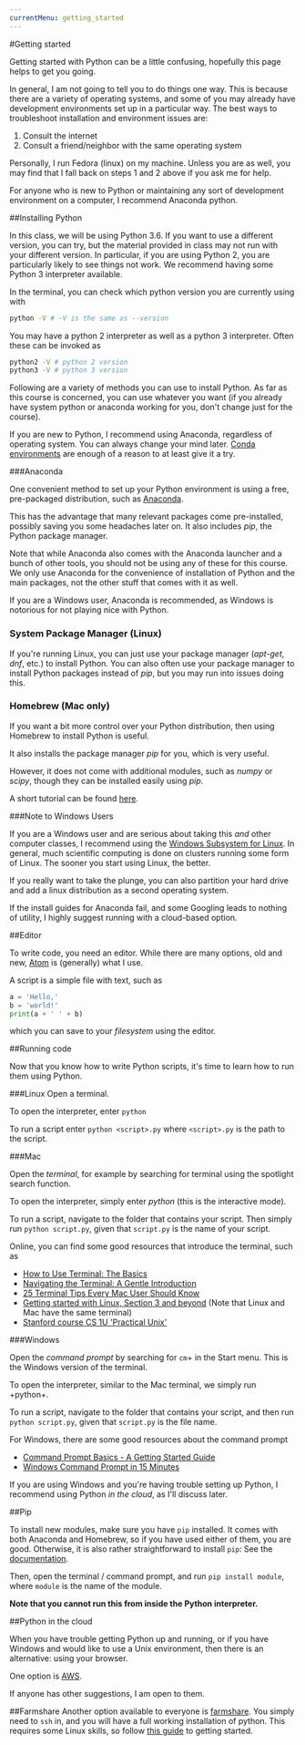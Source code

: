 ```yaml
---
currentMenu: getting_started
---
```

#Getting started

Getting started with Python can be a little confusing, hopefully this page helps to get you going.

In general, I am not going to tell you to do things one way.  This is because there are a variety of operating systems, and some of you may already have development environments set up in a particular way.  The best ways to troubleshoot installation and environment issues are:
1. Consult the internet
2. Consult a friend/neighbor with the same operating system

Personally, I run Fedora (linux) on my machine.  Unless you are as well, you may find that I fall back on steps 1 and 2 above if you ask me for help.

For anyone who is new to Python or maintaining any sort of development environment on a computer, I recommend Anaconda python.

##Installing Python

In this class, we will be using Python 3.6.  If you want to use a different version, you can try, but the material provided in class may not run with your different version.  In particular, if you are using Python 2, you are particularly likely to see things not work.  We recommend having some Python 3 interpreter available.

In the terminal, you can check which python version you are currently using with
```bash
python -V # -V is the same as --version
```
You may have a python 2 interpreter as well as a python 3 interpreter.  Often these can be invoked as
```bash
python2 -V # python 2 version
python3 -V # python 3 version
```

Following are a variety of methods you can use to install Python.  As far as this course is concerned, you can use whatever you want (if you already have system python or anaconda working for you, don't change just for the course).

If you are new to Python, I recommend using Anaconda, regardless of operating system.  You can always change your mind later.  [Conda environments](https://conda.io/docs/user-guide/tasks/manage-environments.html) are enough of a reason to at least give it a try.

###Anaconda

One convenient method to set up your Python environment is using a free, pre-packaged distribution, such as [Anaconda](https://www.anaconda.com/download/).

This has the advantage that many relevant packages come pre-installed, possibly saving you some headaches later on. It also includes *pip*, the Python package manager.

Note that while Anaconda also comes with the Anaconda launcher and a bunch of other tools, you should not be using any of these for this course.
We only use Anaconda for the convenience of installation of Python and the main packages, not the other stuff that comes with it as well.

If you are a Windows user, Anaconda is recommended, as Windows is notorious for not playing nice with Python.

### System Package Manager (Linux)

If you're running Linux, you can just use your package manager (*apt-get*, *dnf*, etc.) to install Python. You can also often use your package manager to install Python packages instead of *pip*, but you may run into issues doing this.

### Homebrew (Mac only)

If you want a bit more control over your Python distribution, then using Homebrew to install Python is useful.

It also installs the package manager *pip* for you, which is very useful.

However, it does not come with additional modules, such as *numpy* or *scipy*,
though they can be installed easily using *pip*.

A short tutorial can be found [here](http://docs.python-guide.org/en/latest/starting/install/osx/).


###Note to Windows Users

If you are a Windows user and are serious about taking this *and* other computer classes, I recommend using the [Windows Subsystem for Linux](https://docs.microsoft.com/en-us/windows/wsl/install-win10).  In general, much scientific computing is done on clusters running some form of Linux.  The sooner you start using Linux, the better.

If you really want to take the plunge, you can also partition your hard drive and add a linux distribution as a second operating system.

If the install guides for Anaconda fail, and some Googling leads to nothing of utility, I highly suggest running with a cloud-based option.

##Editor

To write code, you need an editor.
While there are many options, old and new, [Atom](https://atom.io/) is (generally) what I use.

A script is a simple file with text, such as

```python
a = 'Hello,'
b = 'world!'
print(a + ' ' + b)
```

which you can save to your *filesystem* using the editor.

##Running code

Now that you know how to write Python scripts, it's time to learn how to run them using Python.

###Linux
Open a terminal.

To open the interpreter, enter `python`

To run a script enter `python <script>.py` where `<script>.py` is the path to the script.


###Mac

Open the *terminal*, for example by searching for terminal using the spotlight search function.

To open the interpreter, simply enter *python* (this is the interactive mode).

To run a script, navigate to the folder that contains your script. Then simply run `python script.py`, given that `script.py` is the name of your script.

Online, you can find some good resources that introduce the terminal, such as
* [How to Use Terminal: The Basics](http://mac.appstorm.net/how-to/utilities-how-to/how-to-use-terminal-the-basics/)
* [Navigating the Terminal: A Gentle Introduction](http://computers.tutsplus.com/tutorials/navigating-the-terminal-a-gentle-introduction--mac-3855)
* [25 Terminal Tips Every Mac User Should Know](http://www.maclife.com/article/feature/25_terminal_tips_every_mac_user_should_know)
* [Getting started with Linux, Section 3 and beyond](http://jolts.stanford.edu/48/getting_started_with_linux) (Note that Linux and Mac have the same terminal)
* [Stanford course CS 1U 'Practical Unix'](https://practicalunix.org/)

###Windows

Open the *command prompt* by searching for `cm`+ in the Start menu.
This is the Windows version of the terminal.

To open the interpreter, similar to the Mac terminal, we simply run +python+.

To run a script, navigate to the folder that contains your script, and then run `python script.py`, given that `script.py` is the file name.

For Windows, there are some good resources about the command prompt

* [Command Prompt Basics - A Getting Started Guide](http://dosprompt.info/)
* [Windows Command Prompt in 15 Minutes](http://www.cs.princeton.edu/courses/archive/spr05/cos126/cmd-prompt.html)

If you are using Windows and you're having trouble setting up Python, I recommend using Python *in the cloud*, as I'll discuss later.

##Pip

To install new modules, make sure you have `pip` installed.
It comes with both Anaconda and Homebrew, so if you have used either of them, you are good.
Otherwise, it is also rather straightforward to install `pip`: See the [documentation](http://pip.readthedocs.org/en/latest/installing.html).

Then, open the terminal / command prompt, and run `pip install module`, where `module` is the name of the module.

**Note that you cannot run this from inside the Python interpreter.**

##Python in the cloud

When you have trouble getting Python up and running, or if you have Windows and would like to use a Unix environment, then there is an alternative: using your browser.

One option is [AWS](https://aws.amazon.com/).

If anyone has other suggestions, I am open to them.



##Farmshare
Another option available to everyone is [farmshare](https://srcc.stanford.edu/farmshare2). You simply need to `ssh` in, and you will have a full working installation of python. This requires some Linux skills, so follow [this guide](https://web.stanford.edu/group/farmshare/cgi-bin/wiki/index.php/User_Guide) to getting started.
